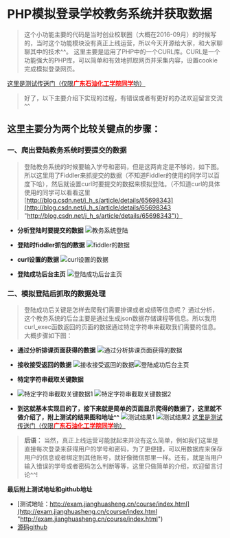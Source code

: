 
# PHP模拟登录学校教务系统并获取数据 #
> 这个小功能主要的代码是当时创业校联圈（大概在2016-09月）的时候写的，当时这个功能模块没有真正上线运营，所以今天开源给大家，和大家聊聊其中的技术^^。
> 这里主要是运用了PHP中的一个CURL库。CURL是一个功能强大的PHP库，可以简单和有效地抓取网页并采集内容，设置cookie完成模拟登录网页。

<a href="http://exam.jianghuasheng.cn/course/index.html" target="_blank">这里是测试传送门（仅限<b style='color:red;'>广东石油化工学院同学</b>哟）</a>

> 好了，以下主要介绍下实现的过程，有错误或者有更好的办法欢迎留言交流^^

## 这里主要分为两个比较关键点的步骤： ##


### 一、爬出登陆教务系统时要提交的数据 ###
> 登陆教务系统的时候要输入学号和密码，但是这两肯定是不够的，如下图。所以这里用了Fiddler来抓提交的数据（不知道Fiddler的使用的同学可以百度下哈），然后就设置curl时要提交的数据来模拟登陆。（不知道curl的具体使用的同学可以看看这里[http://blog.csdn.net/j_h_s/article/details/65698343](http://blog.csdn.net/j_h_s/article/details/65698343 "http://blog.csdn.net/j_h_s/article/details/65698343")）

- **分析登陆时要提交的数据**
![教务系统登陆](http://on225liw3.bkt.clouddn.com/course_login.png)

- **登陆时fiddler抓包的数据**
![fiddler的数据](http://on225liw3.bkt.clouddn.com/course_fiddler.png)

- **curl设置的数据**
![curl设置的数据](http://on225liw3.bkt.clouddn.com/course_curl.png)
- **登陆成功后台主页**
![登陆成功后台主页](http://on225liw3.bkt.clouddn.com/course_index.png)


### 二、模拟登陆后抓取的数据处理 ###

> 登陆成功后关键是怎样去爬我们需要排课或者成绩等信息呢？
> 通过分析，这个教务系统的后台主要是通过生成json数据存储课程等信息。所以我用curl_exec函数返回的页面的数据通过特定字符串来截取我们需要的信息。大概步骤如下图：

- **通过分析排课页面获得的数据**
![通过分析排课页面获得的数据](http://on225liw3.bkt.clouddn.com/course_paike.png)

- **接收接受返回的数据**
![接收接受返回的数据](http://on225liw3.bkt.clouddn.com/course_curl3.png)![登陆成功后台主页](http://on225liw3.bkt.clouddn.com/course_curl4.png)

- **特定字符串截取关键数据**
- ![特定字符串截取关键数据1](http://on225liw3.bkt.clouddn.com/course_curl2.png)
![特定字符串截取关键数据2](http://on225liw3.bkt.clouddn.com/course_curl5.png)

- **到这就基本实现目的了，接下来就是简单的页面显示爬得的数据了，这里就不做介绍了，附上测试的结果图和地址^^**
![测试结果1](http://on225liw3.bkt.clouddn.com/course_test1.png)
![测试结果2](http://on225liw3.bkt.clouddn.com/course_test2.png)
<a href="http://exam.jianghuasheng.cn/course/index.html" target="_blank">这里是测试传送门（仅限<b style='color:red;'>广东石油化工学院同学</b>哟）</a>

> **后语：** 当然，真正上线运营可能就起来并没有这么简单，例如我们这里是直接每次登录来获得用户的学号和密码，为了更便捷，可以用数据库来保存用户的信息或者绑定到其他账号，就好像微信那里一样。还有，就是当用户输入错误的学号或者密码怎么判断等等，这里只做简单的介绍，欢迎留言讨论^^!

**最后附上测试地址和github地址**
- [测试地址：http://exam.jianghuasheng.cn/course/index.html](http://exam.jianghuasheng.cn/course/index.html "http://exam.jianghuasheng.cn/course/index.html")
- [源码github](https://github.com/jianghuasheng/php/tree/master/curl "https://github.com/jianghuasheng/php/tree/master/curl")



